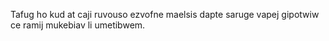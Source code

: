 Tafug ho kud at caji ruvouso ezvofne maelsis dapte saruge vapej gipotwiw ce ramij mukebiav li umetibwem.